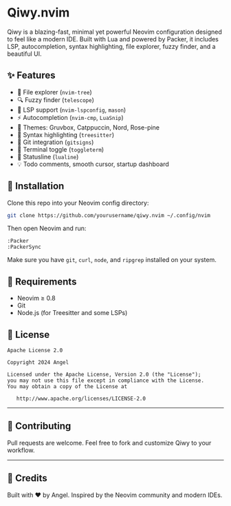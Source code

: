 # Qiwy.nvim

Qiwy is a blazing-fast, minimal yet powerful Neovim configuration designed to feel like a modern IDE. Built with Lua and powered by Packer, it includes LSP, autocompletion, syntax highlighting, file explorer, fuzzy finder, and a beautiful UI.

## ✨ Features

- 📁 File explorer (`nvim-tree`)
- 🔍 Fuzzy finder (`telescope`)
- 🧠 LSP support (`nvim-lspconfig`, `mason`)
- ⚡ Autocompletion (`nvim-cmp`, `LuaSnip`)
- 🎨 Themes: Gruvbox, Catppuccin, Nord, Rose-pine
- 🧪 Syntax highlighting (`treesitter`)
- 🧬 Git integration (`gitsigns`)
- 🧰 Terminal toggle (`toggleterm`)
- 🧞 Statusline (`lualine`)
- 💡 Todo comments, smooth cursor, startup dashboard

## 🚀 Installation

Clone this repo into your Neovim config directory:

```bash
git clone https://github.com/yourusername/qiwy.nvim ~/.config/nvim
```

Then open Neovim and run:

```vim
:Packer
:PackerSync
```

Make sure you have `git`, `curl`, `node`, and `ripgrep` installed on your system.

## 🧠 Requirements

- Neovim ≥ 0.8
- Git
- Node.js (for Treesitter and some LSPs)



## 🧾 License

```
Apache License 2.0

Copyright 2024 Angel

Licensed under the Apache License, Version 2.0 (the "License");
you may not use this file except in compliance with the License.
You may obtain a copy of the License at

   http://www.apache.org/licenses/LICENSE-2.0
```

---
## 🤝 Contributing

Pull requests are welcome. Feel free to fork and customize Qiwy to your workflow.

---

## 💬 Credits

Built with ❤️ by Angel. Inspired by the Neovim community and modern IDEs.


